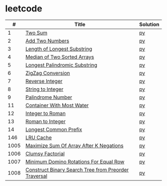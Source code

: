 # leetcode

|  #  | Title | Solution |
| --- | ----- | -------- |
| 1   | [Two Sum](https://leetcode.com/problems/two-sum/) | [py](src/0001_two_sum/two_sum.py) |
| 2   | [Add Two Numbers](https://leetcode.com/problems/add-two-numbers/) | [py](src/0002_add_two_numbers/add_two_numbers.py) |
| 3   | [Length of Longest Substring](https://leetcode.com/problems/longest-substring-without-repeating-characters/) | [py](src/0003_length_of_longest_substring/length_of_longest_substring.py) |
| 4   | [Median of Two Sorted Arrays](https://leetcode.com/problems/median-of-two-sorted-arrays/) | [py](src/0004_median_of_two_sorted_arrays/median_of_two_sorted_arrays.py) |
| 5   | [Longest Palindromic Substring](https://leetcode.com/problems/longest-palindromic-substring/) | [py](src/0005_longest_palindromic_substring/longest_palindromic_substring.py) |
| 6   | [ZigZag Conversion](https://leetcode.com/problems/zigzag-conversion/) | [py](src/00006/zigzag_conversion/zigzag_conversion.py) |
| 7   | [Reverse Integer](https://leetcode.com/problems/reverse-integer/) | [py](src/0007_reverse_integer/reverse_integer.py) |
| 8   | [String to Integer](https://leetcode.com/problems/string-to-integer-atoi/) | [py](src/0008_string_to_integer/string_to_integer.py) |
| 9   | [Palindrome Number](https://leetcode.com/problems/palindrome-number/) | [py](src/0009_palindrome_number/palindrome_number.py) |
| 11  | [Container With Most Water](https://leetcode.com/problems/container-with-most-water/) | [py](src/0011_container_with_most_water/container_with_most_water.py) |
| 12  | [Integer to Roman](https://leetcode.com/problems/integer-to-roman/) | [py](src/0012_integer_to_roman/integer_to_roman.py) |
| 13  | [Roman to Integer](https://leetcode.com/problems/roman-to-integer/) | [py](src/0013_roman_to_integer/roman_to_integer.py) |
| 14  | [Longest Common Prefix](https://leetcode.com/problems/longest-common-prefix/) | [py](src/0014_longest_common_prefix/longest_common_prefix.py) |
| 146 | [LRU Cache](https://leetcode.com/problems/lru-cache/) | [py](src/0146_lru_cache/lru_cache.py) |
| 1005 | [Maximize Sum Of Array After K Negations](https://leetcode.com/problems/maximize-sum-of-array-after-k-negations/) | [py](src/1005_maximize_sum/maximize_sum.py) |
| 1006 | [Clumsy Factorial](https://leetcode.com/problems/clumsy-factorial/) | [py](src/1006_clumsy_factorial/clumsy_factorial.py) |
| 1007 | [Minimum Domino Rotations For Equal Row](https://leetcode.com/problems/minimum-domino-rotations-for-equal-row/) | [py](src/1007_min_domino_rotation/min_domino_rotation.py) |
| 1008 | [Construct Binary Search Tree from Preorder Traversal](https://leetcode.com/problems/construct-binary-search-tree-from-preorder-traversal/) | [py](src/1008_bst_from_preorder/bst_from_preorder.py) |